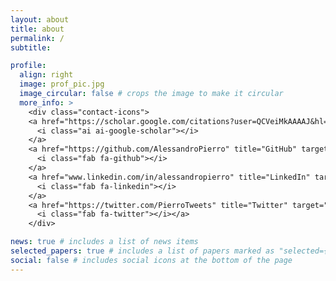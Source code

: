 ```yaml
---
layout: about
title: about
permalink: /
subtitle: 

profile:
  align: right
  image: prof_pic.jpg
  image_circular: false # crops the image to make it circular
  more_info: >
    <div class="contact-icons"> 
    <a href="https://scholar.google.com/citations?user=QCVeiMkAAAAJ&hl=en" title="Google Scholar" target="_blank" rel="noopener noreferrer">
      <i class="ai ai-google-scholar"></i>
    </a> 
    <a href="https://github.com/AlessandroPierro" title="GitHub" target="_blank" rel="noopener noreferrer">
      <i class="fab fa-github"></i>
    </a> 
    <a href="www.linkedin.com/in/alessandropierro" title="LinkedIn" target="_blank" rel="noopener noreferrer">
      <i class="fab fa-linkedin"></i>
    </a> 
    <a href="https://twitter.com/PierroTweets" title="Twitter" target="_blank" rel="noopener noreferrer">
      <i class="fab fa-twitter"></i></a> 
    </div>

news: true # includes a list of news items
selected_papers: true # includes a list of papers marked as "selected={true}"
social: false # includes social icons at the bottom of the page
---
```

